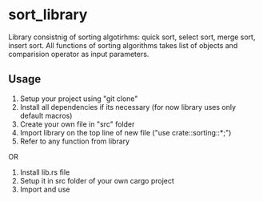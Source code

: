 # sort_library
Library consistnig of sorting algotirhms: quick sort, select sort, merge sort, insert sort. All functions of sorting algorithms takes list of objects and comparision operator as input parameters.

## Usage
1. Setup your project using "git clone"
2. Install all dependencies if its necessary (for now library uses only default macros)
3. Create your own file in "src" folder
4. Import library on the top line of new file ("use crate::sorting::*;")
5. Refer to any function from library

OR

1. Install lib.rs file
2. Setup it in src folder of your own cargo project
3. Import and use


